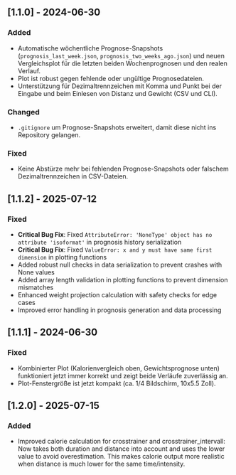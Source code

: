 ## [1.1.0] - 2024-06-30
### Added
- Automatische wöchentliche Prognose-Snapshots (`prognosis_last_week.json`, `prognosis_two_weeks_ago.json`) und neuen Vergleichsplot für die letzten beiden Wochenprognosen und den realen Verlauf.
- Plot ist robust gegen fehlende oder ungültige Prognosedateien.
- Unterstützung für Dezimaltrennzeichen mit Komma und Punkt bei der Eingabe und beim Einlesen von Distanz und Gewicht (CSV und CLI).

### Changed
- `.gitignore` um Prognose-Snapshots erweitert, damit diese nicht ins Repository gelangen.

### Fixed
- Keine Abstürze mehr bei fehlenden Prognose-Snapshots oder falschem Dezimaltrennzeichen in CSV-Dateien.

## [1.1.2] - 2025-07-12
### Fixed
- **Critical Bug Fix**: Fixed `AttributeError: 'NoneType' object has no attribute 'isoformat'` in prognosis history serialization
- **Critical Bug Fix**: Fixed `ValueError: x and y must have same first dimension` in plotting functions
- Added robust null checks in data serialization to prevent crashes with None values
- Added array length validation in plotting functions to prevent dimension mismatches
- Enhanced weight projection calculation with safety checks for edge cases
- Improved error handling in prognosis generation and data processing

## [1.1.1] - 2024-06-30
### Fixed
- Kombinierter Plot (Kalorienvergleich oben, Gewichtsprognose unten) funktioniert jetzt immer korrekt und zeigt beide Verläufe zuverlässig an.
- Plot-Fenstergröße ist jetzt kompakt (ca. 1/4 Bildschirm, 10x5.5 Zoll). 

## [1.2.0] - 2025-07-15
### Added
- Improved calorie calculation for crosstrainer and crosstrainer_intervall: Now takes both duration and distance into account and uses the lower value to avoid overestimation. This makes calorie output more realistic when distance is much lower for the same time/intensity. 